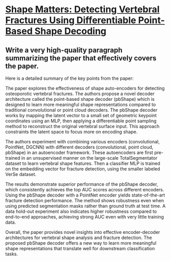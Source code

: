 # [Shape Matters: Detecting Vertebral Fractures Using Differentiable   Point-Based Shape Decoding](https://arxiv.org/abs/2312.05220)

## Write a very high-quality paragraph summarizing the paper that effectively covers the paper.

 Here is a detailed summary of the key points from the paper:

The paper explores the effectiveness of shape auto-encoders for detecting osteoporotic vertebral fractures. The authors propose a novel decoder architecture called the point-based shape decoder (pbShape) which is designed to learn more meaningful shape representations compared to traditional convolutional or point cloud decoders. The pbShape decoder works by mapping the latent vector to a small set of geometric keypoint coordinates using an MLP, then applying a differentiable point sampling method to reconstruct the original vertebral surface input. This approach constraints the latent space to focus more on encoding shape.

The authors experiment with combining various encoders (convolutional, PointNet, DGCNN) with different decoders (convolutional, point cloud, pbShape) in an autoencoder framework. These autoencoders are first pre-trained in an unsupervised manner on the large-scale TotalSegmentator dataset to learn vertebral shape features. Then a classifier MLP is trained on the embedding vector for fracture detection, using the smaller labeled VerSe dataset.

The results demonstrate superior performance of the pbShape decoder, which consistently achieves the top AUC scores across different encoders. Using the pbShape decoder with a PointNet encoder yields state-of-the-art fracture detection performance. The method shows robustness even when using predicted segmentation masks rather than ground truth at test time. A data hold-out experiment also indicates higher robustness compared to end-to-end approaches, achieving strong AUC even with very little training data. 

Overall, the paper provides novel insights into effective encoder-decoder architectures for vertebral shape analysis and fracture detection. The proposed pbShape decoder offers a new way to learn more meaningful shape representations that translate well for downstream classification tasks.
